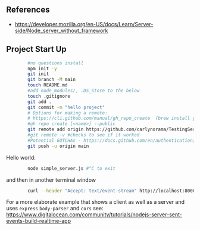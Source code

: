 

## References
- https://developer.mozilla.org/en-US/docs/Learn/Server-side/Node_server_without_framework


## Project Start Up

```bash
        #no questions install
        npm init -y 
        git init
        git branch -M main
        touch README.md
        #add node_modules/, .DS_Store to the below
        touch .gitignore
        git add .
        git commit -m "hello project"
        # Options for making a remote:
        # https://cli.github.com/manual/gh_repo_create  (brew install gh)
        #gh repo create [<name>] --public
        git remote add origin https://github.com/carlynorama/TestingServer_Node.git  #<- links an existing repo to git
        #git remote -v #checks to see if it worked
        #Potential GOTCHAs - https://docs.github.com/en/authentication/troubleshooting-ssh/error-permission-denied-publickey#make-sure-you-have-a-key-that-is-being-used
        git push -u origin main
```

Hello world:

```bash
        node simple_server.js #^C to exit
```

and then in another terminal window

```bash
        curl --header "Accept: text/event-stream" http://localhost:8000/events #^C to exit
```

For a more elaborate example that shows a client as well as a server and uses `express` `body-parser` and `cors` see: <https://www.digitalocean.com/community/tutorials/nodejs-server-sent-events-build-realtime-app>